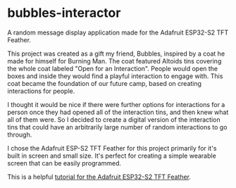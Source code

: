 # bubbles-interactor
A random message display application made for the Adafruit ESP32-S2 TFT Feather.

This project was created as a gift my friend, Bubbles, inspired by a coat he
made for himself for Burning Man. The coat featured Altoids tins covering the
whole coat labeled "Open for an Interaction". People would open the boxes and
inside they would find a playful interaction to engage with. This coat became
the foundation of our future camp, based on creating interactions for people.

I thought it would be nice if there were further options for interactions for a
person once they had opened all of the interaction tins, and then knew what all
of them were. So I decided to create a digital version of the interaction tins
that could have an arbitrarily large number of random interactions to go
through.

I chose the Adafruit ESP-S2 TFT Feather for this project primarily for it's
built in screen and small size. It's perfect for creating a simple wearable
screen that can be easily programmed.

This is a helpful [tutorial for the Adafruit ESP32-S2 TFT Feather](https://learn.adafruit.com/adafruit-esp32-s2-tft-feather).
